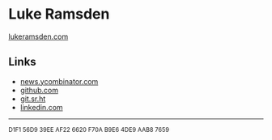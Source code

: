 <h1>Luke Ramsden</h1>

<p><a href="https://lukeramsden.com">lukeramsden.com</a></p>

<h2>Links</h2>

<ul>
  <li><a href="https://news.ycombinator.com/user?id=lukeramsden">news.ycombinator.com</a></li>
  <li><a href="https://github.com/lukeramsden">github.com</a></li>
  <li><a href="https://git.sr.ht/~lr/">git.sr.ht</a></li>
  <li><a href="https://linkedin.com/in/lukerramsden/">linkedin.com</a></li>
</ul>

<hr/>

<p><small>D1F1 56D9 39EE AF22 6620 F70A B9E6 4DE9 AAB8 7659</small></p>
